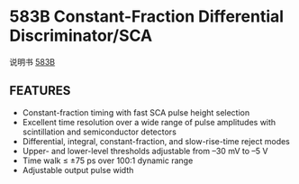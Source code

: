 <!-- 583B.md --- 
;; 
;; Description: 
;; Author: Hongyi Wu(吴鸿毅)
;; Email: wuhongyi@qq.com 
;; Created: 四 6月  1 14:48:59 2017 (+0800)
;; Last-Updated: 四 6月  1 14:50:39 2017 (+0800)
;;           By: Hongyi Wu(吴鸿毅)
;;     Update #: 1
;; URL: http://wuhongyi.cn -->

# 583B  Constant-Fraction Differential Discriminator/SCA

说明书 [583B](/pdf/ElectronicsModules/ORTEC/583B.pdf)


## FEATURES

- Constant-fraction timing with fast SCA pulse height selection
- Excellent time resolution over a wide range of pulse amplitudes with scintillation and semiconductor detectors
- Differential, integral, constant-fraction, and slow-rise-time reject modes
- Upper- and lower-level thresholds adjustable from –30 mV to –5 V
- Time walk ≤ ±75 ps over 100:1 dynamic range
- Adjustable output pulse width


<!-- 583B.md ends here -->
